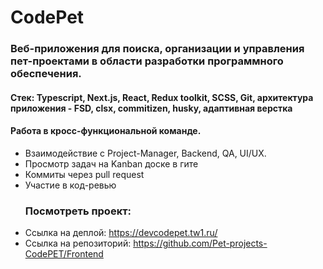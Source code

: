 # CodePet
### Веб-приложения для поиска, организации и управления пет-проектами в области разработки программного обеспечения.
#### Cтек: Typescript, Next.js, React, Redux toolkit, SCSS, Git, архитектура приложения - FSD, clsx, commitizen, husky, адаптивная верстка
#### Работа в кросс-функциональной команде.
- Взаимодействие с Project-Manager, Backend, QA, UI/UX.
- Просмотр задач на Kanban доске в гите
- Коммиты через pull request
- Участие в код-ревью 
  ### Посмотреть проект:
- Ссылка на деплой: https://devcodepet.tw1.ru/
- Ссылка на репозиторий: https://github.com/Pet-projects-CodePET/Frontend

